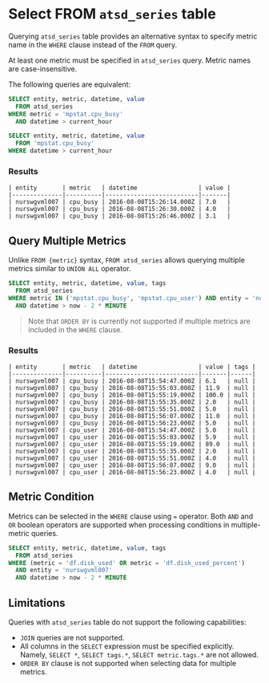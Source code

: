 # Select FROM `atsd_series` table

Querying `atsd_series` table provides an alternative syntax to specify metric name in the `WHERE` clause instead of the `FROM` query.

At least one metric must be specified in `atsd_series` query. Metric names are case-insensitive. 

The following queries are equivalent:

```sql
SELECT entity, metric, datetime, value 
  FROM atsd_series 
WHERE metric = 'mpstat.cpu_busy'
  AND datetime > current_hour
```

```sql
SELECT entity, metric, datetime, value 
  FROM 'mpstat.cpu_busy' 
WHERE datetime > current_hour
```

### Results

```ls
| entity       | metric   | datetime                 | value | 
|--------------|----------|--------------------------|-------| 
| nurswgvml007 | cpu_busy | 2016-08-08T15:26:14.000Z | 7.0   | 
| nurswgvml007 | cpu_busy | 2016-08-08T15:26:30.000Z | 4.0   | 
| nurswgvml007 | cpu_busy | 2016-08-08T15:26:46.000Z | 3.1   | 
```

## Query Multiple Metrics

Unlike `FROM {metric}` syntax,  `FROM atsd_series` allows querying multiple metrics similar to `UNION ALL` operator.

```sql
SELECT entity, metric, datetime, value, tags
  FROM atsd_series 
WHERE metric IN ('mpstat.cpu_busy', 'mpstat.cpu_user') AND entity = 'nurswgvml007'
  AND datetime > now - 2 * MINUTE
```

> Note that `ORDER BY` is currently not supported if multiple metrics are included in the `WHERE` clause.

### Results

```ls
| entity       | metric   | datetime                 | value | tags | 
|--------------|----------|--------------------------|-------|------| 
| nurswgvml007 | cpu_busy | 2016-08-08T15:54:47.000Z | 6.1   | null | 
| nurswgvml007 | cpu_busy | 2016-08-08T15:55:03.000Z | 11.9  | null | 
| nurswgvml007 | cpu_busy | 2016-08-08T15:55:19.000Z | 100.0 | null | 
| nurswgvml007 | cpu_busy | 2016-08-08T15:55:35.000Z | 2.0   | null | 
| nurswgvml007 | cpu_busy | 2016-08-08T15:55:51.000Z | 5.0   | null | 
| nurswgvml007 | cpu_busy | 2016-08-08T15:56:07.000Z | 11.0  | null | 
| nurswgvml007 | cpu_busy | 2016-08-08T15:56:23.000Z | 5.0   | null | 
| nurswgvml007 | cpu_user | 2016-08-08T15:54:47.000Z | 5.0   | null | 
| nurswgvml007 | cpu_user | 2016-08-08T15:55:03.000Z | 5.9   | null | 
| nurswgvml007 | cpu_user | 2016-08-08T15:55:19.000Z | 89.0  | null | 
| nurswgvml007 | cpu_user | 2016-08-08T15:55:35.000Z | 2.0   | null | 
| nurswgvml007 | cpu_user | 2016-08-08T15:55:51.000Z | 4.0   | null | 
| nurswgvml007 | cpu_user | 2016-08-08T15:56:07.000Z | 9.0   | null | 
| nurswgvml007 | cpu_user | 2016-08-08T15:56:23.000Z | 4.0   | null | 
```

## Metric Condition

Metrics can be selected in the `WHERE` clause using `=` operator. Both `AND` and `OR` boolean operators are supported when processing conditions in multiple-metric queries. 

```sql
SELECT entity, metric, datetime, value, tags
  FROM atsd_series 
WHERE (metric = 'df.disk_used' OR metric = 'df.disk_used_percent')
  AND entity = 'nurswgvml007'
  AND datetime > now - 2 * MINUTE
```

## Limitations

Queries with `atsd_series` table do not support the following capabilities:

* `JOIN` queries are not supported.
* All columns in the `SELECT` expression must be specified explicitly. Namely, `SELECT *`, `SELECT tags.*`, `SELECT metric.tags.*` are not allowed. 
* `ORDER BY` clause is not supported when selecting data for multiple metrics.


